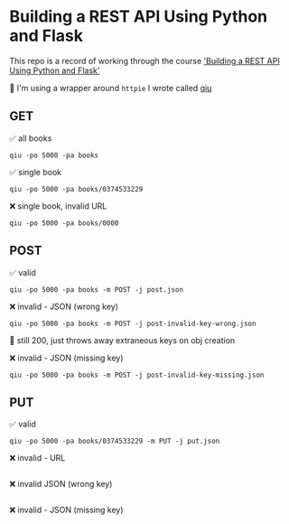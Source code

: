 # Building a REST API Using Python and Flask

This repo is a record of working through the course ['Building a REST API Using Python and Flask'](https://app.pluralsight.com/library/courses/python-flask-rest-api/table-of-contents)

📍 I'm using a wrapper around `httpie` I wrote called [qiu](https://github.com/zachvalenta/util-scripts)

## GET

✅ all books
```
qiu -po 5000 -pa books
```

✅ single book
```
qiu -po 5000 -pa books/0374533229
```

❌ single book, invalid URL
```
qiu -po 5000 -pa books/0000
```

## POST

✅ valid
```
qiu -po 5000 -pa books -m POST -j post.json
```

❌ invalid - JSON (wrong key)
```
qiu -po 5000 -pa books -m POST -j post-invalid-key-wrong.json
```

📝 still 200, just throws away extraneous keys on obj creation


❌ invalid - JSON (missing key)
```
qiu -po 5000 -pa books -m POST -j post-invalid-key-missing.json
```

## PUT

✅ valid
```
qiu -po 5000 -pa books/0374533229 -m PUT -j put.json
```

❌ invalid - URL
```

```

❌ invalid JSON (wrong key)
```

```

❌ invalid - JSON (missing key)
```

```
